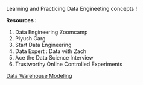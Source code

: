 Learning and Practicing Data Engineeting concepts !

**Resources :**
1) Data Engineering Zoomcamp
2) Piyush Garg
3) Start Data Engineering
4) Data Expert : Data with Zach 
5) Ace the Data Science Interview
6) Trustworthy Online Controlled Experiments

[Data Warehouse Modeling](https://github.com/saitiger/SQL/tree/main/Modelling)
